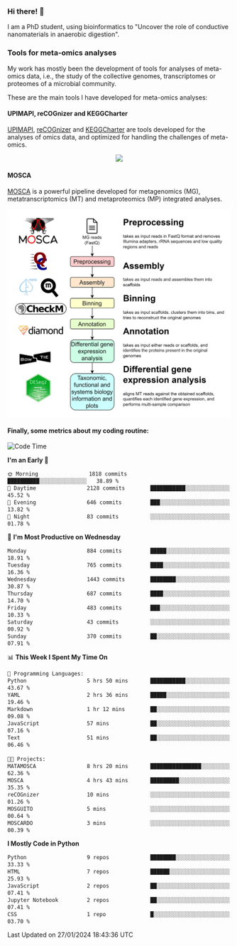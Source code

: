 ### Hi there! 👋

I am a PhD student, using bioinformatics to "Uncover the role of conductive nanomaterials in anaerobic digestion".

### Tools for meta-omics analyses

My work has mostly been the development of tools for analyses of meta-omics data, i.e., the study of the collective genomes, transcriptomes or proteomes of a microbial community.

These are the main tools I have developed for meta-omics analyses:

#### UPIMAPI, reCOGnizer and KEGGCharter

[UPIMAPI](https://github.com/iquasere/UPIMAPI), [reCOGnizer](https://github.com/iquasere/reCOGnizer) and [KEGGCharter](https://github.com/iquasere/KEGGCharter) are tools developed for the analyses of omics data, and optimized for handling the challenges of meta-omics.

<p align="center">
    <img src="assets/annotation_paper.png">
</p>

#### MOSCA

[MOSCA](https://github.com/iquasere/MOSCA) is a powerful pipeline developed for metagenomics (MG), metatranscriptomics (MT) and metaproteomics (MP) integrated analyses.

<p align="center">
    <img src="assets/mosca_workflow.png" align="center" width="700">
</p>


#### Finally, some metrics about my coding routine:

<!--START_SECTION:waka-->
![Code Time](http://img.shields.io/badge/Code%20Time-807%20hrs%2010%20mins-blue)

**I'm an Early 🐤** 

```text
🌞 Morning                1818 commits        ██████████░░░░░░░░░░░░░░░   38.89 % 
🌆 Daytime                2128 commits        ███████████░░░░░░░░░░░░░░   45.52 % 
🌃 Evening                646 commits         ███░░░░░░░░░░░░░░░░░░░░░░   13.82 % 
🌙 Night                  83 commits          ░░░░░░░░░░░░░░░░░░░░░░░░░   01.78 % 
```
📅 **I'm Most Productive on Wednesday** 

```text
Monday                   884 commits         █████░░░░░░░░░░░░░░░░░░░░   18.91 % 
Tuesday                  765 commits         ████░░░░░░░░░░░░░░░░░░░░░   16.36 % 
Wednesday                1443 commits        ████████░░░░░░░░░░░░░░░░░   30.87 % 
Thursday                 687 commits         ████░░░░░░░░░░░░░░░░░░░░░   14.70 % 
Friday                   483 commits         ███░░░░░░░░░░░░░░░░░░░░░░   10.33 % 
Saturday                 43 commits          ░░░░░░░░░░░░░░░░░░░░░░░░░   00.92 % 
Sunday                   370 commits         ██░░░░░░░░░░░░░░░░░░░░░░░   07.91 % 
```


📊 **This Week I Spent My Time On** 

```text
💬 Programming Languages: 
Python                   5 hrs 50 mins       ███████████░░░░░░░░░░░░░░   43.67 % 
YAML                     2 hrs 36 mins       █████░░░░░░░░░░░░░░░░░░░░   19.46 % 
Markdown                 1 hr 12 mins        ██░░░░░░░░░░░░░░░░░░░░░░░   09.08 % 
JavaScript               57 mins             ██░░░░░░░░░░░░░░░░░░░░░░░   07.16 % 
Text                     51 mins             ██░░░░░░░░░░░░░░░░░░░░░░░   06.46 % 

🐱‍💻 Projects: 
MATAMOSCA                8 hrs 20 mins       ████████████████░░░░░░░░░   62.36 % 
MOSCA                    4 hrs 43 mins       █████████░░░░░░░░░░░░░░░░   35.35 % 
reCOGnizer               10 mins             ░░░░░░░░░░░░░░░░░░░░░░░░░   01.26 % 
MOSGUITO                 5 mins              ░░░░░░░░░░░░░░░░░░░░░░░░░   00.64 % 
MOSCARDO                 3 mins              ░░░░░░░░░░░░░░░░░░░░░░░░░   00.39 % 
```

**I Mostly Code in Python** 

```text
Python                   9 repos             ████████░░░░░░░░░░░░░░░░░   33.33 % 
HTML                     7 repos             ██████░░░░░░░░░░░░░░░░░░░   25.93 % 
JavaScript               2 repos             ██░░░░░░░░░░░░░░░░░░░░░░░   07.41 % 
Jupyter Notebook         2 repos             ██░░░░░░░░░░░░░░░░░░░░░░░   07.41 % 
CSS                      1 repo              █░░░░░░░░░░░░░░░░░░░░░░░░   03.70 % 
```




 Last Updated on 27/01/2024 18:43:36 UTC
<!--END_SECTION:waka-->
